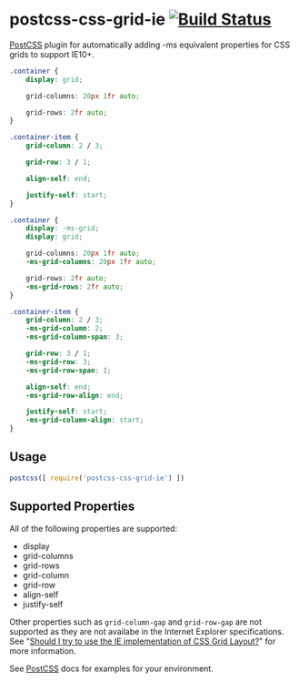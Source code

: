 # postcss-css-grid-ie [![Build Status][ci-img]][ci]

[PostCSS] plugin for automatically adding -ms equivalent properties for CSS grids to support IE10+.

[PostCSS]: https://github.com/postcss/postcss
[ci-img]:  https://travis-ci.org/greggbjensen/postcss-css-grid-ie.svg
[ci]:      https://travis-ci.org/greggbjensen/postcss-css-grid-ie

```css
.container {
    display: grid;

    grid-columns: 20px 1fr auto;

    grid-rows: 2fr auto;  
}

.container-item { 
    grid-column: 2 / 3;

    grid-row: 3 / 1;

    align-self: end;

    justify-self: start;
}
```

```css
.container {
    display: -ms-grid; 
    display: grid;

    grid-columns: 20px 1fr auto; 
    -ms-grid-columns: 20px 1fr auto;    

    grid-rows: 2fr auto;
    -ms-grid-rows: 2fr auto;    
}

.container-item { 
    grid-column: 2 / 3; 
    -ms-grid-column: 2; 
    -ms-grid-column-span: 3;

    grid-row: 3 / 1; 
    -ms-grid-row: 3; 
    -ms-grid-row-span: 1;

    align-self: end; 
    -ms-grid-row-align: end;

    justify-self: start; 
    -ms-grid-column-align: start;    
}
```

## Usage

```js
postcss([ require('postcss-css-grid-ie') ])
```

## Supported Properties

All of the following properties are supported:

* display
* grid-columns
* grid-rows
* grid-column
* grid-row
* align-self
* justify-self

Other properties such as `grid-column-gap` and `grid-row-gap` are not supported as they are not availabe in the Internet Explorer specifications.  See "[Should I try to use the IE implementation of CSS Grid Layout?](https://rachelandrew.co.uk/archives/2016/11/26/should-i-try-to-use-the-ie-implementation-of-css-grid-layout/)" for more information.

See [PostCSS] docs for examples for your environment.
